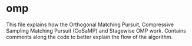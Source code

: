 # omp
This file explains how the Orthogonal Matching Pursuit, Compressive Sampling Matching Pursuit (CoSaMP) and Stagewise OMP work. Contains comments along the code to better explain the flow of the algorithm.
